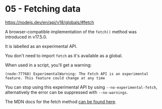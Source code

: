 # 05 - Fetching data

https://nodejs.dev/en/api/v18/globals/#fetch

A browser-compatible implementation of the `fetch()` method was introduced in v17.5.0.

It is labelled as an experimental API.

You don't need to import `fetch` as it's available as a global.

When used in a script, you'll get a warning:

```
(node:77768) ExperimentalWarning: The Fetch API is an experimental feature. This feature could change at any time
```

You can stop using this experimental API by using `--no-experimental-fetch`, alternatively the error can be suppressed with `--no-warnings`.

The MDN docs for the fetch method [can be found here](https://developer.mozilla.org/en-US/docs/Web/API/fetch).

